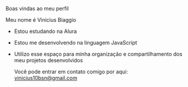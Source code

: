 Boas vindas ao meu perfil

Meu nome é Vinicius Biaggio 

- Estou estudando na Alura
- Estou me desenvolvendo na linguagem JavaScript
- Utilizo esse espaço para minha organização e compartilhamento dos meu projetos desenvolvidos

  Você pode entrar em contato comigo por aqui:
  vinicius10bsn@gmail.com
